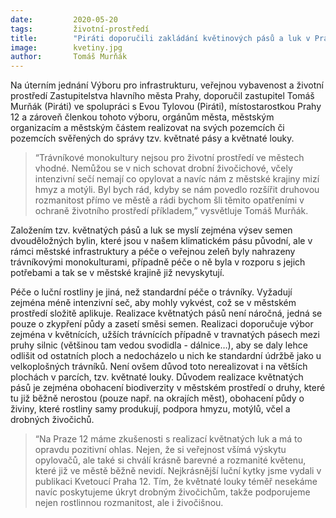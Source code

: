 ```yaml
---
date:         2020-05-20
tags:         životní-prostředí
title:        "Piráti doporučili zakládání květinových pásů a luk v Praze"
image: 	      kvetiny.jpg
author:       Tomáš Murňák
---
```


Na úterním jednání Výboru pro infrastrukturu, veřejnou vybavenost a životní prostředí Zastupitelstva hlavního města Prahy, doporučil zastupitel Tomáš Murňák (Piráti) ve spolupráci s Evou Tylovou (Piráti), místostarostkou Prahy 12 a zároveň členkou tohoto výboru, orgánům města, městským organizacím a městským částem realizovat na svých pozemcích či pozemcích svěřených do správy tzv. květnaté pásy a květnaté louky.

> “Trávníkové monokultury nejsou pro životní prostředí ve městech vhodné. Nemůžou se v nich schovat drobní živočichové, včely intenzivní sečí nemají co opylovat a navíc nám z městské krajiny mizí hmyz a motýli. Byl bych rád, kdyby se nám povedlo rozšířit druhovou rozmanitost přímo ve městě a rádi bychom šli těmito opatřeními v ochraně životního prostředí příkladem,” vysvětluje Tomáš Murňák.

Založením tzv. květnatých pásů a luk se myslí zejména výsev semen dvouděložných bylin, které jsou v našem klimatickém pásu původní, ale v rámci městské infrastruktury a péče o veřejnou zeleň byly nahrazeny trávníkovými monokulturami, případně péče o ně byla v rozporu s jejich potřebami a tak se v městské krajině již nevyskytují.

Péče o luční rostliny je jiná, než standardní péče o trávníky. Vyžadují zejména méně intenzivní seč, aby mohly vykvést, což se v městském prostředí složitě aplikuje. Realizace květnatých pásů není náročná, jedná se pouze o zkypření půdy a zasetí směsi semen. Realizaci doporučuje výbor zejména v květnících, užších trávnících případně v travnatých pásech mezi pruhy silnic (většinou tam vedou svodidla - dálnice…), aby se daly lehce odlišit od ostatních ploch a nedocházelo u nich ke standardní údržbě jako u velkoplošných trávníků. Není ovšem důvod toto nerealizovat i na větších plochách v parcích, tzv. květnaté louky. Důvodem realizace květnatých pásů je zejména obohacení biodiverzity v městském prostředí o druhy, které tu již běžně nerostou (pouze např. na okrajích měst), obohacení půdy o živiny, které rostliny samy produkují, podpora hmyzu, motýlů, včel a drobných živočichů. 

> “Na Praze 12 máme zkušenosti s realizací květnatých luk a má to opravdu pozitivní ohlas. Nejen, že si veřejnost všímá výskytu opylovačů, ale také si chválí krásně barevné a rozmanité květenu, které již ve městě běžně nevidí. Nejkrásnější luční kytky jsme vydali v publikaci Kvetoucí Praha 12. Tím, že květnaté louky téměř nesekáme navíc poskytujeme úkryt drobným živočichům, takže podporujeme nejen rostlinnou rozmanitost, ale i živočišnou.
